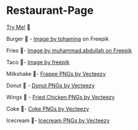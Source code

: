 # Restaurant-Page

[Try Me!](https://MrBenjaminHolmes.github.io/Restaurant-Page/) 🍔

Burger 🍔 - <a href="https://www.freepik.com/free-psd/hamburger-isolated-transparent-background_146762599.htm#query=food%20transparent&position=2&from_view=keyword&track=ais_hybrid&uuid=69a8ff2c-f5e7-4600-aefe-b00e5a1037cc">Image by tohamina</a> on Freepik

Fries 🍟- <a href="https://www.freepik.com/free-psd/french-fries-with-sauce-round-basket-transparent-background_138943884.htm#fromView=search&page=1&position=1&uuid=bbbe2164-6e5f-4336-aa3a-b699cc5b37b6">Image by muhammad.abdullah on Freepik</a>

Taco  🌮- <a href="https://www.freepik.com/free-ai-image/delicious-taco-studio_67389813.htm#fromView=image_search_similar&page=1&position=16&uuid=48409396-7741-40d9-9c8a-a52da43a91ed">Image by freepik</a>

Milkshake 🥤- <a href="https://www.vecteezy.com/free-png/frappe">Frappe PNGs by Vecteezy</a>

Donut 🍩 - <a href="https://www.vecteezy.com/free-png/donut">Donut PNGs by Vecteezy</a>

Wings 🍗 - <a href="https://www.vecteezy.com/free-png/fried-chicken">Fried Chicken PNGs by Vecteezy</a>

Coke  🥤- <a href="https://www.vecteezy.com/free-png/coke">Coke PNGs by Vecteezy</a>

Icecream 🍦- <a href="https://www.vecteezy.com/free-png/icecream">Icecream PNGs by Vecteezy</a>
